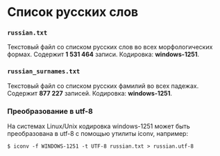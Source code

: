 # Список русских слов

### `russian.txt`

Текстовый файл со списком русских слов во всех морфологических формах.
Содержит **1 531 464** записи. Кодировка: **windows-1251**.

### `russian_surnames.txt`

Текстовый файл со списком русских фамилий во всех падежах.
Содержит **877 227** записей. Кодировка: **windows-1251**.

### Преобразование в utf-8
На системах Linux/Unix кодировка windows-1251 может быть преобразована
в utf-8 с помощью утилиты iconv, например:
```shell
$ iconv -f WINDOWS-1251 -t UTF-8 russian.txt > russian.utf-8
```
